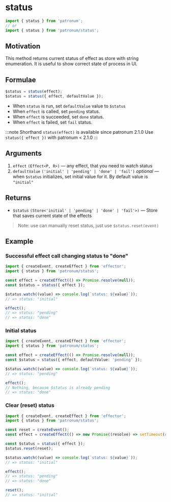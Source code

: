 # status

```ts
import { status } from 'patronum';
// or
import { status } from 'patronum/status';
```

## Motivation

This method returns current status of effect as store with string enumeration.
It is useful to show correct state of process in UI.

## Formulae

```ts
$status = status(effect);
$status = status({ effect, defaultValue });
```

- When `status` is run, set `defaultValue` value to `$status`
- When `effect` is called, set `pending` status.
- When `effect` is succeeded, set `done` status.
- When `effect` is failed, set `fail` status.

:::note
Shorthand `status(effect)` is available since patronum 2.1.0
Use `status({ effect })` with patronum < 2.1.0
:::

## Arguments

1. `effect` `(Effect<P, R>)` — any effect, that you need to watch status
2. `defaultValue` `('initial' | 'pending' | 'done' | 'fail')` _optional_ — when `$status` initializes, set initial value for it. By default value is `"initial"`

## Returns

- `$status` `(Store<'initial' | 'pending' | 'done' | 'fail'>)` — Store that saves current state of the effects

> Note: use can manually reset status, just use `$status.reset(event)`

## Example

### Successful effect call changing status to "done"

```ts
import { createEvent, createEffect } from 'effector';
import { status } from 'patronum/status';

const effect = createEffect(() => Promise.resolve(null));
const $status = status({ effect });

$status.watch((value) => console.log(`status: ${value}`));
// => status: "initial"

effect();
// => status: "pending"
// => status: "done"
```

### Initial status

```ts
import { createEvent, createEffect } from 'effector';
import { status } from 'patronum/status';

const effect = createEffect(() => Promise.resolve(null));
const $status = status({ effect, defaultValue: 'pending' });

$status.watch((value) => console.log(`status: ${value}`));
// => status: "pending"

effect();
// Nothing, because $status is already pending
// => status: "done"
```

### Clear (reset) status

```ts
import { createEvent, createEffect } from 'effector';
import { status } from 'patronum/status';

const reset = createEvent();
const effect = createEffect(() => new Promise((resolve) => setTimeout(resolve, 100)));

const $status = status({ effect });
$status.reset(reset);

$status.watch((value) => console.log(`status: ${value}`));
// => status: "initial"

effect();
// => status: "pending"
// => status: "done"

reset();
// => status: "initial"
```
